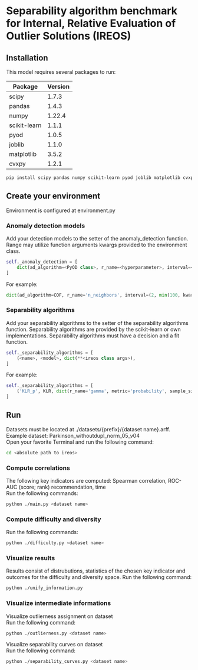 # Separability algorithm benchmark for Internal, Relative Evaluation of Outlier Solutions (IREOS)
## Installation
This model requires several packages to run:


| Package         | Version |
|-----------------|---------|
| scipy           | 1.7.3   |
| pandas          | 1.4.3   |
| numpy           | 1.22.4  |
| scikit-learn    | 1.1.1   |
| pyod            | 1.0.5   |
| joblib          | 1.1.0   |
| matplotlib      | 3.5.2   |
| cvxpy           | 1.2.1   |

```sh
pip install scipy pandas numpy scikit-learn pyod joblib matplotlib cvxpy
```

## Create your environment
Environment is configured at environment.py
### Anomaly detection models
Add your detection models to the setter of the anomaly_detection function. Range may utilize function arguments kwargs provided to the environment class. 
``` python
self._anomaly_detection = [
    dict(ad_algorithm=<PyOD class>, r_name=<hyperparameter>, interval=<range>),
]
```
For example: 
``` python
dict(ad_algorithm=COF, r_name='n_neighbors', interval=(2, min(100, kwargs['n_samples']))),
```


### Separability algorithms
Add your separability algorithms to the setter of the separability algorithms function. 
Separability algorithms are provided by the scikit-learn or own implementations. Separability algorithms
must have a decision and a fit function. 
``` python
self._separability_algorithms = [
    (<name>, <model>, dict(**<ireos class args>),
]
```
For example:
``` python
self._separability_algorithms = [
    ('KLR_p', KLR, dict(r_name='gamma', metric='probability', sample_size=100, c_args=dict(kernel='rbf', C=100, ))),
]
```

## Run
Datasets must be located at ./datasets/{prefix}/{dataset name}.arff.<br />
Example dataset: Parkinson_withoutdupl_norm_05_v04 <br />
Open your favorite Terminal and run the following command:
```sh
cd <absolute path to ireos>
```
### Compute correlations
The following key indicators are computed: Spearman correlation, ROC-AUC (score; rank) recommendation, time<br />
Run the following commands:
```sh
python ./main.py <dataset name>
```
### Compute difficulty and diversity
Run the following commands:
```sh
python ./difficulty.py <dataset name>
```
### Visualize results
Results consist of distrubutions, statistics of the chosen key indicator and
outcomes for the difficulty and diversity space.
Run the following command:
```sh
python ./unify_information.py
```
### Visualize intermediate informations
Visualize outlierness assignment on dataset<br />
Run the following command:
```sh
python ./outlierness.py <dataset name>
```
Visualize separability curves on dataset<br />
Run the following command:
```sh
python ./separability_curves.py <dataset name>
```
